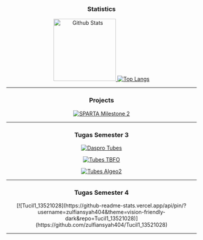 <div align="center">
  <h3>Statistics</h3>
  <a href="https://github.com/zulfiansyah404/">
    <img src="https://github-readme-stats.vercel.app/api?username=zulfiansyah404&hide=issues&show_icons=true&theme=vision-friendly-dark&include_all_commits=true&custom_title=Github+Stats" alt="Github Stats" height=165/>
    <img src="https://github-readme-stats.vercel.app/api/top-langs/?username=zulfiansyah404&langs_count=5&layout=compact&theme=vision-friendly-dark" alt="Top Langs"/>
  </a>

---
  <h3>Projects</h3>


[![SPARTA Milestone 2](https://github-readme-stats.vercel.app/api/pin/?username=zulfiansyah404&theme=vision-friendly-dark&repo=Milestone02_K06)](https://github.com/zulfiansyah404/Milestone02_K06)

---
  <h3>Tugas Semester 3</h3>
  
[![Daspro Tubes](https://github-readme-stats.vercel.app/api/pin/?username=zulfiansyah404&theme=vision-friendly-dark&repo=tugas-besar-kelompok-2-k12)](https://github.com/zulfiansyah404/tugas-besar-kelompok-2-k12)

[![Tubes TBFO](https://github-readme-stats.vercel.app/api/pin/?username=zulfiansyah404&theme=vision-friendly-dark&repo=TBFO-SANTUY)](https://github.com/zulfiansyah404/TBFO-SANTUY)

[![Tubes Algeo2](https://github-readme-stats.vercel.app/api/pin/?username=zulfiansyah404&theme=vision-friendly-dark&repo=Algeo02-21011)](https://github.com/zulfiansyah404/Algeo02-21011)


---

  <h3>Tugas Semester 4</h3>
[![Tucil1_13521028](https://github-readme-stats.vercel.app/api/pin/?username=zulfiansyah404&theme=vision-friendly-dark&repo=Tucil1_13521028)](https://github.com/zulfiansyah404/Tucil1_13521028)
  
---

